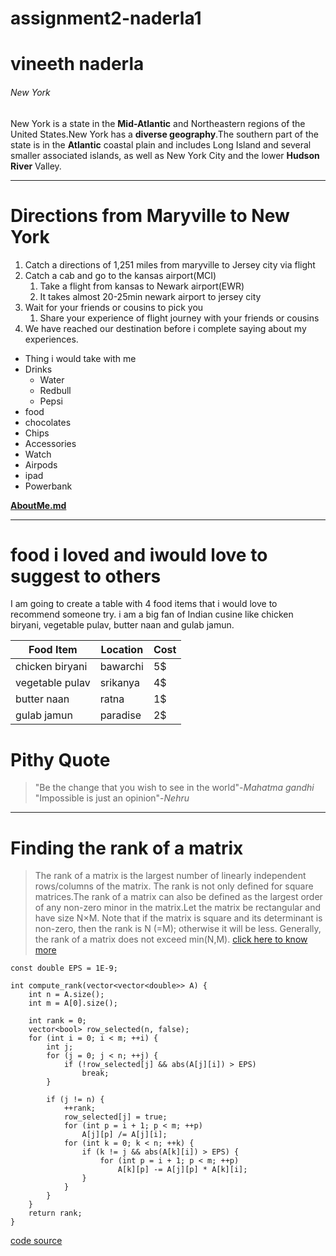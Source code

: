 # assignment2-naderla1
# vineeth naderla
###### New York
New York is a state in the **Mid-Atlantic** and Northeastern regions of the United States.New York has a **diverse geography**.The southern part of the state is in the **Atlantic** coastal plain and includes Long Island and several smaller associated islands, as well as New York City and the lower **Hudson River** Valley. 

---

# Directions from Maryville to New York
1. Catch a directions of 1,251 miles from maryville to Jersey city via flight
2. Catch a cab and go to the kansas airport(MCI)
    1. Take a flight from kansas to Newark airport(EWR)
    2. It takes almost 20-25min newark airport to jersey city
3. Wait for your friends or cousins to pick you
    1. Share your experience of flight journey with your friends or cousins
5. We have reached  our destination before i complete saying about my experiences.


* Thing i would take with me
 * Drinks 
   * Water 
   * Redbull
   * Pepsi
 * food 
  * chocolates 
  * Chips
 * Accessories
  * Watch
  * Airpods
  * ipad
  * Powerbank

  **[AboutMe.md](AboutMe.md)**

  ---

  # food i loved and iwould love to suggest to others
  I am going to create a table with 4 food items that i would love to recommend someone try. i am a big fan of Indian cusine like chicken biryani, vegetable pulav, butter naan and gulab jamun.

  |Food Item|Location|Cost|
  |---|---|---|
  |chicken biryani|bawarchi|5$|
  |vegetable pulav|srikanya|4$|
  |butter naan|ratna|1$|
  |gulab jamun|paradise|2$|


  # Pithy Quote

  >"Be the change that you wish to see in the world"-*Mahatma gandhi*<br>
  >"Impossible is just an opinion"-*Nehru*

  ---

# Finding the rank of a matrix
> The rank of a matrix is the largest number of linearly independent rows/columns of the matrix. The rank is not only defined for square matrices.The rank of a matrix can also be defined as the largest order of any non-zero minor in the matrix.Let the matrix be rectangular and have size N×M. Note that if the matrix is square and its determinant is non-zero, then the rank is N (=M); otherwise it will be less. Generally, the rank of a matrix does not exceed min(N,M).
[click here to know more](https://en.wikipedia.org/wiki/Rank_(linear_algebra))

```
const double EPS = 1E-9;

int compute_rank(vector<vector<double>> A) {
    int n = A.size();
    int m = A[0].size();

    int rank = 0;
    vector<bool> row_selected(n, false);
    for (int i = 0; i < m; ++i) {
        int j;
        for (j = 0; j < n; ++j) {
            if (!row_selected[j] && abs(A[j][i]) > EPS)
                break;
        }

        if (j != n) {
            ++rank;
            row_selected[j] = true;
            for (int p = i + 1; p < m; ++p)
                A[j][p] /= A[j][i];
            for (int k = 0; k < n; ++k) {
                if (k != j && abs(A[k][i]) > EPS) {
                    for (int p = i + 1; p < m; ++p)
                        A[k][p] -= A[j][p] * A[k][i];
                }
            }
        }
    }
    return rank;
}

```
[code source](https://cp-algorithms.com/linear_algebra/rank-matrix.html)
